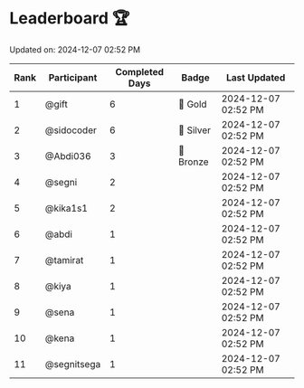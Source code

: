# Leaderboard 🏆

Updated on: 2024-12-07 02:52 PM

| Rank | Participant       | Completed Days | Badge      | Last Updated         |
|------|-------------------|----------------|------------|----------------------|
| 1    | @gift             | 6              | 🏅 Gold     | 2024-12-07 02:52 PM |
| 2    | @sidocoder        | 6              | 🥈 Silver   | 2024-12-07 02:52 PM |
| 3    | @Abdi036          | 3              | 🥉 Bronze   | 2024-12-07 02:52 PM |
| 4    | @segni            | 2              |            | 2024-12-07 02:52 PM |
| 5    | @kika1s1          | 2              |            | 2024-12-07 02:52 PM |
| 6    | @abdi             | 1              |            | 2024-12-07 02:52 PM |
| 7    | @tamirat          | 1              |            | 2024-12-07 02:52 PM |
| 8    | @kiya             | 1              |            | 2024-12-07 02:52 PM |
| 9    | @sena             | 1              |            | 2024-12-07 02:52 PM |
| 10   | @kena             | 1              |            | 2024-12-07 02:52 PM |
| 11   | @segnitsega       | 1              |            | 2024-12-07 02:52 PM |
